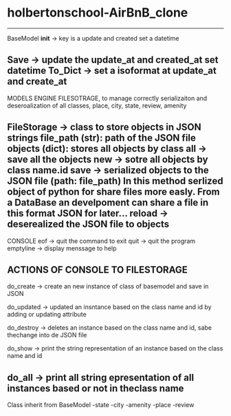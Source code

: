 # holbertonschool-AirBnB_clone
-------------------------------------------------------
BaseModel
__init__ -> key is a update and created set a datetime

Save -> update the update_at and created_at set datetime
To_Dict -> set a isoformat at update_at and create_at
---------------------------------------------------------
MODELS
ENGINE
FILESOTRAGE, to manage correctly serializaiton and deseroalization of all classes, place, city, state, review, amenity

FileStorage -> class to store objects in JSON strings file_path
    (str): path of the JSON file objects
    (dict): stores all objects by class
all -> save all the objects
new -> sotre all objects by class name.id
save -> serialized objects to the JSON file (path: file_path)
  In this method serlized object of python for share files more easly.
  From a DataBase an develpoment can share a file in this format JSON for later...
reload -> deserealized the JSON file to objects
-------------------------------------------------------
CONSOLE
eof -> quit the command to exit
quit -> quit the program
emptyline -> display menssage to help

ACTIONS OF CONSOLE TO FILESTORAGE
---------
do_create -> create an new instance of class of basemodel and save in JSON

do_updated -> updated an insntance based on the class name and id by adding or updating attribute

do_destroy -> deletes an instance based on the class name and id, sabe thechange into de JSON file

do_show -> print the string representation of an instance based on the class name  and id

do_all -> print all string epresentation of all instances based or not in theclass name
-------------------------------------------------------
Class inherit from BaseModel
-state
-city
-amenity
-place
-review
